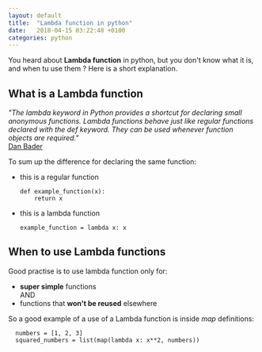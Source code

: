 ```yaml
---
layout: default
title:  "Lambda function in python"
date:   2018-04-15 03:22:48 +0100
categories: python
---
```


You heard about **Lambda function** in python, but you don't know what it is, and when tu use them ? Here is a short explanation.  

##  What is a Lambda function

_"The lambda keyword in Python provides a shortcut for declaring small anonymous functions. Lambda functions behave just like regular functions declared with the  def keyword. They can be used whenever function objects are required."_  
[Dan Bader][dan]  


To sum up the difference for declaring the same function:
* this is a regular function  

      def example_function(x):  
          return x


* this is a lambda function  

      example_function = lambda x: x  


## When to use Lambda functions

Good practise is to use lambda function only for:  
* **super simple** functions  
AND  
* functions that **won't be reused** elsewhere

So a good example of a use of a Lambda function is inside _map_ definitions:

      numbers = [1, 2, 3]  
      squared_numbers = list(map(lambda x: x**2, numbers))  


[dan]: https://dbader.org/blog/python-lambda-functions
